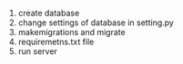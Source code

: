 1. create database 
2. change settings of database in setting.py
3. makemigrations and migrate
4. requiremetns.txt file
5. run server
